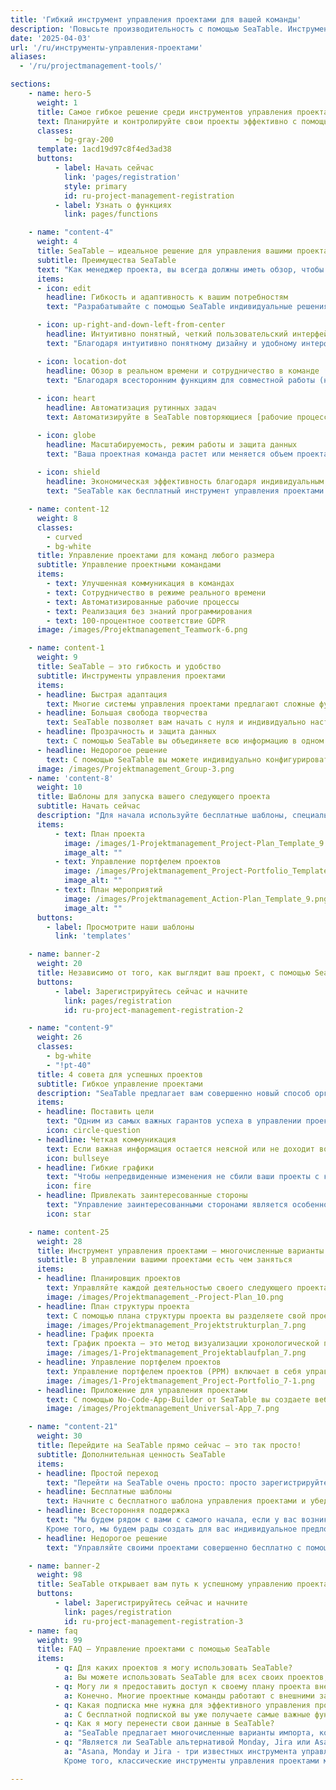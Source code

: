 ```yaml
---
title: 'Гибкий инструмент управления проектами для вашей команды'
description: 'Повысьте производительность с помощью SeaTable. Инструмент управления проектами можно настроить в соответствии с вашими потребностями за несколько простых шагов.'
date: '2025-04-03'
url: '/ru/инструменты-управления-проектами'
aliases:
  - '/ru/projectmanagement-tools/'

sections:
    - name: hero-5
      weight: 1
      title: Самое гибкое решение среди инструментов управления проектами
      text: Планируйте и контролируйте свои проекты эффективно с помощью SeaTable. Работайте в команде совместно в режиме реального времени и **оптимизируйте и автоматизируйте свои процессы**. SeaTable предлагает вам все преимущества современных инструментов управления проектами, которые вам нужны для совместной организации проектов. 
      classes:
          - bg-gray-200
      template: 1acd19d97c8f4ed3ad38
      buttons:
          - label: Начать сейчас
            link: 'pages/registration'
            style: primary
            id: ru-project-management-registration
          - label: Узнать о функциях
            link: pages/functions

    - name: "content-4"
      weight: 4
      title: SeaTable – идеальное решение для управления вашими проектами
      subtitle: Преимущества SeaTable
      text: "Как менеджер проекта, вы всегда должны иметь обзор, чтобы эффективно управлять сложными проектами. Однако обычное программное обеспечение для управления проектами часто достигает своих пределов, особенно когда речь идет о гибком управлении проектами. SeaTable предлагает вам отличный опыт, который отличается следующими преимуществами:"
      items:
      - icon: edit
        headline: Гибкость и адаптивность к вашим потребностям
        text: "Разрабатывайте с помощью SeaTable индивидуальные решения, которые точно адаптируются к вашим потребностям. Независимо от того, хотите ли вы начать с гибких методов управления проектами или сохранить обзор с помощью классических диаграмм Ганта: SeaTable предлагает вам свободу для реализации ваших индивидуальных представлений об эффективном управлении проектами."

      - icon: up-right-and-down-left-from-center
        headline: Интуитивно понятный, четкий пользовательский интерфейс
        text: "Благодаря интуитивно понятному дизайну и удобному интерфейсу вы быстро и эффективно отображаете свои повседневные задачи проекта. Все данные четко структурированы в таблицах и могут быть наглядно визуализированы в календарях, организационных диаграммах, статистике, а также на досках Kanban и временных шкалах всего несколькими щелчками мыши."

      - icon: location-dot
        headline: Обзор в реальном времени и сотрудничество в команде
        text: "Благодаря всесторонним функциям для совместной работы (например, группы, комментарии и общие ресурсы) ваши процессы взаимосвязаны, и каждый знает, что делать. В SeaTable вы всегда в курсе событий – независимо от того, идет ли речь о назначении задач, отслеживании прогресса или совместной работе над документами."
      
      - icon: heart
        headline: Автоматизация рутинных задач
        text: Автоматизируйте в SeaTable повторяющиеся [рабочие процессы]({{< relref "pages/industry-solutions/individual" >}}). Это снижает ручной труд и сводит к минимуму человеческие ошибки. Кроме того, вы можете интегрировать все свои любимые инструменты с SeaTable через API SeaTable или платформы автоматизации, такие как Zapier, Make и n8n.

      - icon: globe
        headline: Масштабируемость, режим работы и защита данных
        text: "Ваша проектная команда растет или меняется объем проекта? SeaTable растет вместе с вами. Независимо от того, насколько велика ваша команда или насколько сложен проект: благодаря нашим облачным пакетам вы можете масштабироваться по мере необходимости. Ваши данные размещаются исключительно на европейских серверах и защищены в соответствии с GDPR."
      
      - icon: shield
        headline: Экономическая эффективность благодаря индивидуальным решениям
        text: "SeaTable как бесплатный инструмент управления проектами убеждает своей экономической эффективностью и гибкостью: выбирайте между различными моделями и адаптируйте свое программное обеспечение для управления проектами к своему проекту. SeaTable Free является постоянно бесплатным – вы масштабируетесь только при необходимости."

    - name: content-12
      weight: 8
      classes: 
        - curved
        - bg-white
      title: Управление проектами для команд любого размера
      subtitle: Управление проектными командами
      items:
        - text: Улучшенная коммуникация в командах
        - text: Сотрудничество в режиме реального времени
        - text: Автоматизированные рабочие процессы
        - text: Реализация без знаний программирования
        - text: 100-процентное соответствие GDPR
      image: /images/Projektmanagement_Teamwork-6.png

    - name: content-1
      weight: 9
      title: SeaTable – это гибкость и удобство
      subtitle: Инструменты управления проектами
      items:
      - headline: Быстрая адаптация
        text: Многие системы управления проектами предлагают сложные функции, которые скорее сбивают с толку, чем помогают. SeaTable предлагает интуитивно понятный интерфейс, простые в использовании шаблоны и немедленный доступ.
      - headline: Большая свобода творчества
        text: SeaTable позволяет вам начать с нуля и индивидуально настраивать свои процессы. Вы получаете все необходимые инструменты для разработки своего проекта в соответствии со своими представлениями.
      - headline: Прозрачность и защита данных
        text: С помощью SeaTable вы объединяете всю информацию в одном месте, работаете над проектами совместно и синхронизируете изменения в режиме реального времени. Это создает прозрачность для всех участников проекта. 
      - headline: Недорогое решение
        text: С помощью SeaTable вы можете индивидуально конфигурировать свое программное обеспечение для управления проектами. Вы платите только за те функции, которые вам действительно нужны, или используете бесплатную версию, которую при необходимости можно обновить – прозрачно и честно.
      image: /images/Projektmanagement_Group-3.png
    - name: 'content-8'
      weight: 10
      title: Шаблоны для запуска вашего следующего проекта
      subtitle: Начать сейчас
      description: "Для начала используйте бесплатные шаблоны, специально разработанные для управления проектами. Бесплатный онлайн-курс поможет вам шаг за шагом создать собственную базу. Узнайте, как легко с помощью SeaTable вывести управление своими проектами на новый уровень!\n**Импортируйте шаблоны в свою учетную запись SeaTable всего одним щелчком мыши!**"
      items:
          - text: План проекта
            image: /images/1-Projektmanagement_Project-Plan_Template_9.png
            image_alt: ""
          - text: Управление портфелем проектов
            image: /images/Projektmanagement_Project-Portfolio_Template_9.png
            image_alt: ""
          - text: План мероприятий
            image: /images/Projektmanagement_Action-Plan_Template_9.png
            image_alt: ""
      buttons:
        - label: Просмотрите наши шаблоны
          link: 'templates'

    - name: banner-2
      weight: 20
      title: Независимо от того, как выглядит ваш проект, с помощью SeaTable вы можете его реализовать
      buttons:
          - label: Зарегистрируйтесь сейчас и начните
            link: pages/registration
            id: ru-project-management-registration-2

    - name: "content-9"
      weight: 26
      classes:
        - bg-white
        - "!pt-40"
      title: 4 совета для успешных проектов
      subtitle: Гибкое управление проектами
      description: "SeaTable предлагает вам совершенно новый способ организации управления вашими проектами: вы используете набор программных инструментов и составляете свой план проекта и свои процессы в соответствии со своими собственными пожеланиями. С помощью этих 4 советов ваш следующий проект в SeaTable будет работать без проблем и успешно:"
      items:
      - headline: Поставить цели
        text: "Одним из самых важных гарантов успеха в управлении проектами является то, что цели проекта четко определены с самого начала. Поэтому в начале следует уточнить все цели проекта и зафиксировать их видимым образом для всех с помощью инструментов управления проектами, таких как SeaTable. Например, для наглядного представления подходит план структуры проекта."
        icon: circle-question
      - headline: Четкая коммуникация
        text: Если важная информация остается неясной или не доходит вовремя до всех участников проекта, это может привести к ошибкам и задержкам. Поэтому программное обеспечение для управления проектами, такое как SeaTable, обеспечивает всем заинтересованным сторонам прозрачный обзор текущего состояния проекта, совместную работу и прямую коммуникацию.
        icon: bullseye
      - headline: Гибкие графики
        text: "Чтобы непредвиденные изменения не сбили ваши проекты с курса, следует использовать гибкие инструменты управления проектами, в которых можно спонтанно изменить свой план проекта. С помощью SeaTable вы можете гибко адаптировать график в управлении проектами, реагировать на нехватку ресурсов, перераспределять задачи и при этом не упускать из виду цель."
        icon: fire
      - headline: Привлекать заинтересованные стороны
        text: "Управление заинтересованными сторонами является особенно важной задачей. В инструменте управления проектами, таком как SeaTable, вы можете предоставить заинтересованным сторонам ограниченный доступ к данным вашего проекта. Настройте автоматизацию, чтобы информировать их о важных этапах или отправлять отчеты."
        icon: star

    - name: content-25
      weight: 28
      title: Инструмент управления проектами – многочисленные варианты использования
      subtitle: В управлении вашими проектами есть чем заняться
      items:
      - headline: Планировщик проектов
        text: Управляйте каждой деятельностью своего следующего проекта с помощью четкого планировщика проектов. С помощью шаблона плана проекта SeaTable у вас есть идеальный инструмент планирования проектов для больших и малых проектов.
        image: /images/Projektmanagement_-Project-Plan_10.png
      - headline: План структуры проекта
        text: С помощью плана структуры проекта вы разделяете свой проект на планируемые подзадачи и пакеты работ. Благодаря шаблону планирования структуры проекта SeaTable это очень просто.
        image: /images/Projektmanagement_Projektstrukturplan_7.png
      - headline: График проекта
        text: График проекта – это метод визуализации хронологической последовательности действий в проекте. В SeaTable для этого можно использовать плагин временной шкалы.
        image: /images/1-Projektmanagement_Projektablaufplan_7.png
      - headline: Управление портфелем проектов
        text: Управление портфелем проектов (PPM) включает в себя управление всеми проектами организации. Управление портфелем проектов требует больших объемов данных и требует оценки многих проектов.
        image: /images/1-Projektmanagement_Project-Portfolio_7-1.png
      - headline: Приложение для управления проектами
        text: С помощью No-Code-App-Builder от SeaTable вы создаете веб-приложения – без каких-либо знаний программирования. В таком приложении для управления проектами или приложении для планирования проектов вы можете точно контролировать, кто какие данные может видеть и как они визуализируются.
        image: /images/Projektmanagement_Universal-App_7.png

    - name: "content-21"
      weight: 30
      title: Перейдите на SeaTable прямо сейчас – это так просто!
      subtitle: Дополнительная ценность SeaTable
      items:
      - headline: Простой переход
        text: "Перейти на SeaTable очень просто: просто зарегистрируйтесь, указав свой адрес электронной почты, и сразу же приступайте к работе – без кредитной карты, без скрытых затрат!<br><br>SeaTable предлагает многочисленные варианты импорта, которые упрощают миграцию ваших данных и переход с ваших предыдущих инструментов управления проектами."
      - headline: Бесплатные шаблоны
        text: Начните с бесплатного шаблона управления проектами и убедитесь сами в производительности и гибкости SeaTable! Вы быстро заметите, как SeaTable может вывести управление вашими проектами на новый уровень. Загрузите свои собственные данные, и в кратчайшие сроки ваша новая система управления проектами будет готова к использованию.
      - headline: Всесторонняя поддержка
        text: "Мы будем рядом с вами с самого начала, если у вас возникнут вопросы о нашем бесплатном инструменте управления проектами: воспользуйтесь более чем 350 справочными статьями, онлайн-курсом для начинающих, видеоуроками на YouTube или нашим форумом сообщества.
        Кроме того, мы будем рады создать для вас индивидуальное предложение поддержки, чтобы вы могли использовать весь потенциал SeaTable в своих проектах."
      - headline: Недорогое решение
        text: "Управляйте своими проектами совершенно бесплатно с помощью бесплатной версии SeaTable – или масштабируйте SeaTable в соответствии со своими требованиями: если вам нужны расширенные функции или больше емкости для хранения ваших проектов, вы можете просто перейти на экономичную версию премиум."

    - name: banner-2
      weight: 98
      title: SeaTable открывает вам путь к успешному управлению проектами
      buttons:
          - label: Зарегистрируйтесь сейчас и начните
            link: pages/registration
            id: ru-project-management-registration-3
    - name: faq
      weight: 99
      title: FAQ – Управление проектами с помощью SeaTable
      items:
          - q: Для каких проектов я могу использовать SeaTable?
            a: Вы можете использовать SeaTable для всех своих проектов, например, для проектов программного обеспечения, строительных проектов или разработки продуктов. Благодаря гибким типам столбцов и разнообразным возможностям визуализации SeaTable является идеальным решением для любой задачи, с которой приходится сталкиваться менеджеру проекта.
          - q: Могу ли я предоставить доступ к своему плану проекта внешним сторонам?
            a: Конечно. Многие проектные команды работают с внешними заинтересованными сторонами либо через приложение для управления проектами, либо непосредственно в SeaTable. В обоих случаях вы определяете с помощью общих ресурсов и разрешений, кто к какому контенту может получить доступ.
          - q: Какая подписка мне нужна для эффективного управления проектами?
            a: С бесплатной подпиской вы уже получаете самые важные функции для небольших проектов и команд. С подпиской Plus совместная работа с внешними заинтересованными сторонами становится намного проще благодаря расширенным возможностям обмена, а более высокие лимиты хранилища позволяют вам курировать более крупные проекты. В подписке Enterprise, наконец, добавляются автоматизация, расширенная настройка и хранилище больших данных для проектов, требующих большого объема данных.
          - q: Как я могу перенести свои данные в SeaTable?
            a: "SeaTable предлагает многочисленные варианты импорта, которые упрощают миграцию ваших данных и переход с ваших предыдущих инструментов управления проектами. Загрузите свои существующие данные, и в кратчайшие сроки ваша новая система управления проектами будет готова к использованию. Благодаря интуитивно понятному графическому пользовательскому интерфейсу вы быстро сориентируетесь."
          - q: "Является ли SeaTable альтернативой Monday, Jira или Asana?"
            a: "Asana, Monday и Jira - три известных инструмента управления проектами, которыми пользуются многие команды по всему миру. Если вы задаетесь вопросом, являются ли эти инструменты управления проектами бесплатными, то ответ отрицательный - за исключением очень ограниченных версий. В отличие от SeaTable, вам придется смириться с высокими затратами, особенно для больших команд, так как на одного пользователя и месяц уходят двузначные суммы. Если вы хотите управлять проектами с помощью Monday, Jira или Asana, это может оказаться очень дорого. SeaTable, с другой стороны, является убедительным бесплатным инструментом управления проектами для команд любого размера благодаря комплексной бесплатной подписке.<br>
            Кроме того, классические инструменты управления проектами менее интуитивны, чем SeaTable. Это особенно актуально для бесплатных инструментов управления проектами. Обилие функций может оказаться непосильным для новичков, особенно если вы хотите составить карту управления проектом в понедельник. Jira особенно специализируется на программных проектах и agile-управлении проектами по Scrum, что уже требует больших знаний. Тот факт, что большинство участников проекта сначала должны получить эти знания, означает, что ознакомление с ними занимает относительно много времени, в то время как с SeaTable вы можете сразу же приступить к работе. Asana и Jira также менее гибкие, чем SeaTable, и не рекомендуются для проектов с большим объемом данных. Подробнее об этом читайте в нашем [блоге]({{< relref \"posts\" >}})."

---
```


